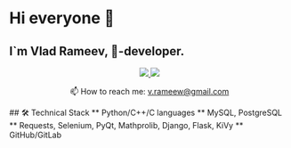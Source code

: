 # Hi everyone 👋
## I`m Vlad Rameev, 🐍-developer.
<p align='center'>
   <a href="https://www.linkedin.com/in/vlad-rameev-2a15b3242">
       <img src="https://img.shields.io/badge/linkedin-%230077B5.svg?&style=for-the-badge&logo=linkedin&logoColor=white"/>
   </a>
   <a href="https://t.me/VladislavRameev">
       <img src="https://img.shields.io/badge/Telegram-2CA5E0?style=for-the-badge&logo=telegram&logoColor=white"/>
   </a>
<p align='center'>
   📫 How to reach me: <a href='mailto:v.rameew@gmail.com'>v.rameew@gmail.com</a>
</p>
## 🛠 Technical Stack
**   Python/C++/C languages
**   MySQL, PostgreSQL
**   Requests, Selenium, PyQt, Mathprolib, Django, Flask, KiVy
**   GitHub/GitLab
<!--
**VRameew/VRameew** is a ✨ _special_ ✨ repository because its `README.md` (this file) appears on your GitHub profile.

Here are some ideas to get you started:

- 🔭 I’m currently working on ...
- 🌱 I’m currently learning ...
- 👯 I’m looking to collaborate on ...
- 🤔 I’m looking for help with ...
- 💬 Ask me about ...
- 📫 How to reach me: ...
- 😄 Pronouns: ...
- ⚡ Fun fact: ...
-->
